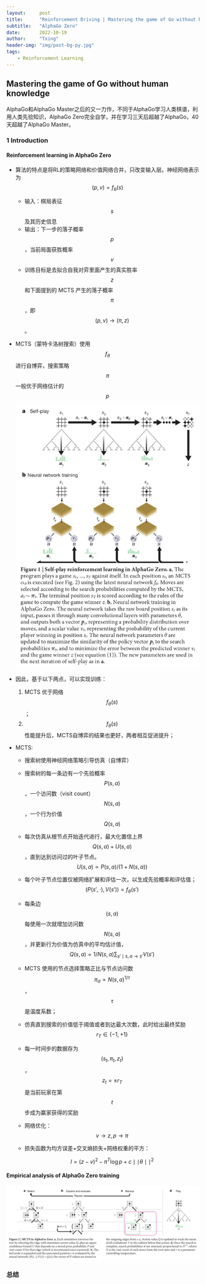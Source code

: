 ```yaml
---
layout:     post
title:      "Reinforcement Driving | Mastering the game of Go without human knowledge"
subtitle:   "AlphaGo Zero"
date:       2022-10-19
author:     "Txing"
header-img: "img/post-bg-py.jpg"
tags:
    - Reinforcement Learning
---
```


## Mastering the game of Go without human knowledge

AlphaGo和AlphaGo Master之后的又一力作，不同于AlphaGo学习人类棋谱，利用人类先验知识，AlphaGo Zero完全自学，并在学习三天后超越了AlphaGo，40天超越了AlphaGo Master。

### 1 Introduction

#### Reinforcement learning in AlphaGo Zero

- 算法的特点是将RL的策略网络和价值网络合并，只改变输入层。神经网络表示为 $$(p,v)=f_{\theta}(s)$$

  - 输入：棋局表征 $$s$$ 及其历史信息
  - 输出：下一步的落子概率 $$p$$ ，当前局面获胜概率 $$v$$
  - 训练目标是去拟合自我对弈里面产生的真实胜率 $$z$$ 和下面提到的 MCTS 产生的落子概率 $$π$$，即 $$(p,v)\rightarrow(π,z)$$。

- MCTS（蒙特卡洛树搜索）使用 $$f_{\theta}$$ 进行自博弈，搜索策略 $$\pi$$ 一般优于网络估计的 $$p$$

  ![Self-play reinforcement learning in AlphaGo Zero](https://raw.githubusercontent.com/txing-casia/txing-casia.github.io/master/img/20221019-1.jpg)

- 因此，基于以下两点，可以实现训练：

  1. MCTS 优于网络 $$f_{\theta}(s)$$ ；
  2. $$f_{\theta}(s)$$ 性能提升后，MCTS自博弈的结果也更好，两者相互促进提升；

- MCTS:

  - 搜索树使用神经网络策略引导仿真（自博弈）

  - 搜索树的每一条边有一个先验概率 $$P(s,a)$$，一个访问数（visit count） $$N(s,a)$$，一个行为价值 $$Q(s,a)$$

  - 每次仿真从根节点开始迭代进行，最大化置信上界 $$Q(s,a)+U(s,a)$$，直到达到访问过的叶子节点。$$U(s,a)\propto P(s,a)/(1+N(s,a))$$

  - 每个叶子节点位置仅被网络扩展和评估一次，以生成先验概率和评估值；$$(P(s',\cdot),V(s'))=f_{\theta}(s')$$

  - 每条边$$(s,a)$$每使用一次就增加访问数$$N(s,a)$$，并更新行为价值为仿真中的平均估计值，$$Q(s,a)=1/N(s,a)\sum_{s'\mid s,a\rightarrow s'} V(s')$$ 

  - MCTS 使用的节点选择策略正比与节点访问数 $$\pi_{\alpha} \propto N(s,a)^{1/\tau}$$，$$\tau$$ 是温度系数；

  - 仿真直到搜索的价值低于阈值或者到达最大次数，此时给出最终奖励$$r_T\in \{-1,+1\}$$

  - 每一时间步的数据存为$$(s_t,\pi_t,z_t)$$，$$z_t=\pm r_T$$是当前玩家在第$$t$$步成为赢家获得的奖励

  - 网络优化：$$v\rightarrow z,p\rightarrow \pi$$

  - 损失函数为均方误差+交叉熵损失+网络权重的平方：

    $$l=(z-v)^2-\pi^T\log p +c\mid\mid\theta\mid\mid^2$$

#### Empirical analysis of AlphaGo Zero training

![MCTS](https://raw.githubusercontent.com/txing-casia/txing-casia.github.io/master/img/20221019-2.jpg)











### 总结



​	
